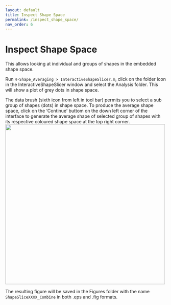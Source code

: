 ```yaml
---
layout: default
title: Inspect Shape Space
permalink: /inspect_shape_space/
nav_order: 6
---
```


# Inspect Shape Space

This allows looking at individual and groups of shapes in the embedded shape space.

Run <code>4-Shape_Averaging > InteractiveShapeSlicer.m</code>, click on the folder icon in the InteractiveShapeSlicer window and select the Analysis folder. This will show a plot of grey dots in shape space.

The data brush (sixth icon from left in tool bar) permits you to select a sub group of shapes (dots) in shape space.  To produce the average shape space, click on the ‘Continue’ buttom on the down left corner of the interface to generate the average shape of selected group of shapes with its respective coloured shape space at the top right corner. \
<img align="center" width=500px src="./img/inspect_viewer.png">

The resulting figure will be saved in the Figures folder with the name <code>ShapeSliceXXXX_Combine</code> in both .eps and .fig formats.
